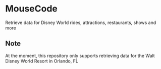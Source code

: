 # MouseCode
Retrieve data for Disney World rides, attractions, restaurants, shows and more

## Note
At the moment, this repository only supports retrieving data for the Walt Disney World Resort in Orlando, FL

